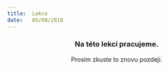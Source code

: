 ```yaml
---
title:  Lekce
date:   05/08/2018
---
```


### <center>Na této lekci pracujeme.</center>
<center>Prosim zkuste to znovu pozdeji.</center>